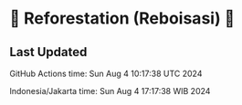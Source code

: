 
# 🌳 Reforestation (Reboisasi) 🌲

## Last Updated

GitHub Actions time: Sun Aug  4 10:17:38 UTC 2024

Indonesia/Jakarta time: Sun Aug  4 17:17:38 WIB 2024
